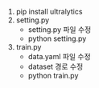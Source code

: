 1. pip install ultralytics
2. setting.py 
    - setting.py 파일 수정
    - python setting.py
3. train.py 
    - data.yaml 파일 수정
    - dataset 경로 수정
    - python train.py